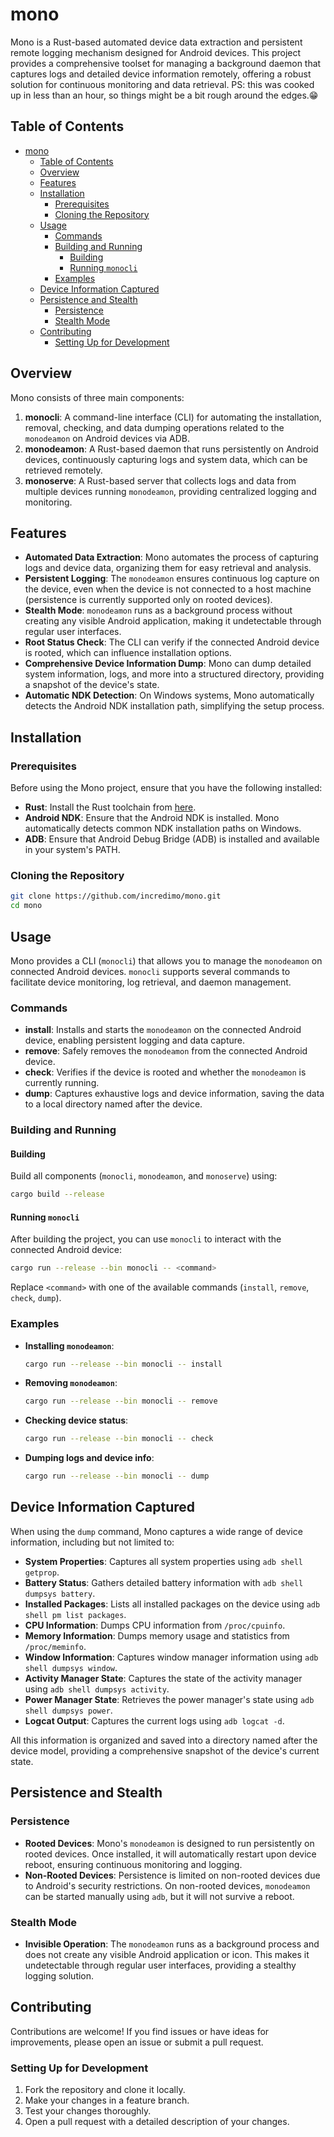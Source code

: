 # mono

Mono is a Rust-based automated device data extraction and persistent remote logging mechanism designed for Android devices. This project provides a comprehensive toolset for managing a background daemon that captures logs and detailed device information remotely, offering a robust solution for continuous monitoring and data retrieval. PS: this was cooked up in less than an hour, so things might be a bit rough around the edges.😁

## Table of Contents

- [mono](#mono)
  - [Table of Contents](#table-of-contents)
  - [Overview](#overview)
  - [Features](#features)
  - [Installation](#installation)
    - [Prerequisites](#prerequisites)
    - [Cloning the Repository](#cloning-the-repository)
  - [Usage](#usage)
    - [Commands](#commands)
    - [Building and Running](#building-and-running)
      - [Building](#building)
      - [Running `monocli`](#running-monocli)
    - [Examples](#examples)
  - [Device Information Captured](#device-information-captured)
  - [Persistence and Stealth](#persistence-and-stealth)
    - [Persistence](#persistence)
    - [Stealth Mode](#stealth-mode)
  - [Contributing](#contributing)
    - [Setting Up for Development](#setting-up-for-development)

## Overview

Mono consists of three main components:

1. **monocli**: A command-line interface (CLI) for automating the installation, removal, checking, and data dumping operations related to the `monodeamon` on Android devices via ADB.
2. **monodeamon**: A Rust-based daemon that runs persistently on Android devices, continuously capturing logs and system data, which can be retrieved remotely.
3. **monoserve**: A Rust-based server that collects logs and data from multiple devices running `monodeamon`, providing centralized logging and monitoring.

## Features

- **Automated Data Extraction**: Mono automates the process of capturing logs and device data, organizing them for easy retrieval and analysis.
- **Persistent Logging**: The `monodeamon` ensures continuous log capture on the device, even when the device is not connected to a host machine (persistence is currently supported only on rooted devices).
- **Stealth Mode**: `monodeamon` runs as a background process without creating any visible Android application, making it undetectable through regular user interfaces.
- **Root Status Check**: The CLI can verify if the connected Android device is rooted, which can influence installation options.
- **Comprehensive Device Information Dump**: Mono can dump detailed system information, logs, and more into a structured directory, providing a snapshot of the device's state.
- **Automatic NDK Detection**: On Windows systems, Mono automatically detects the Android NDK installation path, simplifying the setup process.

## Installation

### Prerequisites

Before using the Mono project, ensure that you have the following installed:

- **Rust**: Install the Rust toolchain from [here](https://www.rust-lang.org/tools/install).
- **Android NDK**: Ensure that the Android NDK is installed. Mono automatically detects common NDK installation paths on Windows.
- **ADB**: Ensure that Android Debug Bridge (ADB) is installed and available in your system's PATH.

### Cloning the Repository

```bash
git clone https://github.com/incredimo/mono.git
cd mono
```

## Usage

Mono provides a CLI (`monocli`) that allows you to manage the `monodeamon` on connected Android devices. `monocli` supports several commands to facilitate device monitoring, log retrieval, and daemon management.

### Commands

- **install**: Installs and starts the `monodeamon` on the connected Android device, enabling persistent logging and data capture.
- **remove**: Safely removes the `monodeamon` from the connected Android device.
- **check**: Verifies if the device is rooted and whether the `monodeamon` is currently running.
- **dump**: Captures exhaustive logs and device information, saving the data to a local directory named after the device.

### Building and Running

#### Building

Build all components (`monocli`, `monodeamon`, and `monoserve`) using:

```bash
cargo build --release
```

#### Running `monocli`

After building the project, you can use `monocli` to interact with the connected Android device:

```bash
cargo run --release --bin monocli -- <command>
```

Replace `<command>` with one of the available commands (`install`, `remove`, `check`, `dump`).

### Examples

- **Installing `monodeamon`**:

    ```bash
    cargo run --release --bin monocli -- install
    ```

- **Removing `monodeamon`**:

    ```bash
    cargo run --release --bin monocli -- remove
    ```

- **Checking device status**:

    ```bash
    cargo run --release --bin monocli -- check
    ```

- **Dumping logs and device info**:

    ```bash
    cargo run --release --bin monocli -- dump
    ```

## Device Information Captured

When using the `dump` command, Mono captures a wide range of device information, including but not limited to:

- **System Properties**: Captures all system properties using `adb shell getprop`.
- **Battery Status**: Gathers detailed battery information with `adb shell dumpsys battery`.
- **Installed Packages**: Lists all installed packages on the device using `adb shell pm list packages`.
- **CPU Information**: Dumps CPU information from `/proc/cpuinfo`.
- **Memory Information**: Dumps memory usage and statistics from `/proc/meminfo`.
- **Window Information**: Captures window manager information using `adb shell dumpsys window`.
- **Activity Manager State**: Captures the state of the activity manager using `adb shell dumpsys activity`.
- **Power Manager State**: Retrieves the power manager's state using `adb shell dumpsys power`.
- **Logcat Output**: Captures the current logs using `adb logcat -d`.

All this information is organized and saved into a directory named after the device model, providing a comprehensive snapshot of the device's current state.

## Persistence and Stealth

### Persistence

- **Rooted Devices**: Mono's `monodeamon` is designed to run persistently on rooted devices. Once installed, it will automatically restart upon device reboot, ensuring continuous monitoring and logging.
- **Non-Rooted Devices**: Persistence is limited on non-rooted devices due to Android's security restrictions. On non-rooted devices, `monodeamon` can be started manually using `adb`, but it will not survive a reboot.

### Stealth Mode

- **Invisible Operation**: The `monodeamon` runs as a background process and does not create any visible Android application or icon. This makes it undetectable through regular user interfaces, providing a stealthy logging solution.

## Contributing

Contributions are welcome! If you find issues or have ideas for improvements, please open an issue or submit a pull request.

### Setting Up for Development

1. Fork the repository and clone it locally.
2. Make your changes in a feature branch.
3. Test your changes thoroughly.
4. Open a pull request with a detailed description of your changes.

 